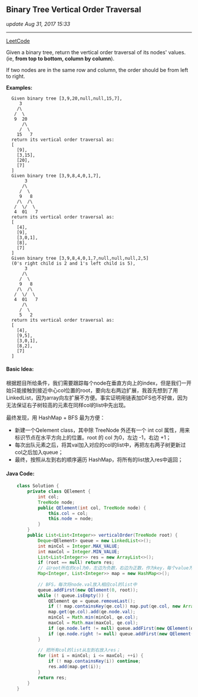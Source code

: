 ## Binary Tree Vertical Order Traversal
_update Aug 31, 2017  15:33_

---
[LeetCode](https://leetcode.com/problems/binary-tree-vertical-order-traversal/description/)

Given a binary tree, return the vertical order traversal of its nodes' values. (ie, **from top to bottom, column by column**).

If two nodes are in the same row and column, the order should be from left to right.

**Examples:**

      Given binary tree [3,9,20,null,null,15,7],
         3
        /\
       /  \
       9  20
          /\
         /  \
        15   7
      return its vertical order traversal as:
      [
        [9],
        [3,15],
        [20],
        [7]
      ]
      Given binary tree [3,9,8,4,0,1,7],
           3
          /\
         /  \
         9   8
        /\  /\
       /  \/  \
       4  01   7
      return its vertical order traversal as:
      [
        [4],
        [9],
        [3,0,1],
        [8],
        [7]
      ]
      Given binary tree [3,9,8,4,0,1,7,null,null,null,2,5] 
      (0's right child is 2 and 1's left child is 5),
           3
          /\
         /  \
         9   8
        /\  /\
       /  \/  \
       4  01   7
          /\
         /  \
         5   2
      return its vertical order traversal as:
      [
        [4],
        [9,5],
        [3,0,1],
        [8,2],
        [7]
      ]
      
#### Basic Idea:
根据题目所给条件，我们需要跟踪每个node在垂直方向上的index，但是我们一开始只能接触到接近中心col位置的root，要向左右两边扩展，我首先想到了用LinkedList，因为array向左扩展不方便。事实证明用链表加DFS也不好做，因为无法保证右子树较高的元素在同样col的list中先出现。

最终发现，用 HashMap + BFS 最为方便：
-  新建一个Qelement class，其中除 TreeNode 外还有一个 int col 属性，用来标识节点在水平方向上的位置。root 的 col 为0，左边 -1，右边 +1；
-  每次出队元素之后，将其val加入对应的col的list中，再把左右两子树更新过col之后加入queue；
-  最终，按照从左到右的顺序遍历 HashMap，将所有的list放入res中返回；

#### Java Code:
```java
    class Solution {
        private class QElement {
            int col;
            TreeNode node;
            public QElement(int col, TreeNode node) {
                this.col = col;
                this.node = node;
            }
        }
        public List<List<Integer>> verticalOrder(TreeNode root) {
            Deque<QElement> queue = new LinkedList<>();
            int minCol = Integer.MAX_VALUE;
            int maxCol = Integer.MIN_VALUE;
            List<List<Integer>> res = new ArrayList<>();
            if (root == null) return res;
            // 以root所在的col为0，左边为负数，右边为正数，作为key，每个value为一个list，跟踪col的范围
            Map<Integer, List<Integer>> map = new HashMap<>();
            
            // BFS，每次将node.val放入相应col的list中
            queue.addFirst(new QElement(0, root));
            while (! queue.isEmpty()) {
                QElement qe = queue.removeLast();
                if (! map.containsKey(qe.col)) map.put(qe.col, new ArrayList<Integer>());
                map.get(qe.col).add(qe.node.val);
                minCol = Math.min(minCol, qe.col);
                maxCol = Math.max(maxCol, qe.col);
                if (qe.node.left != null) queue.addFirst(new QElement(qe.col - 1, qe.node.left));
                if (qe.node.right != null) queue.addFirst(new QElement(qe.col + 1, qe.node.right));
            }
            
            // 把所有col的list从左到右放入res；
            for (int i = minCol; i <= maxCol; ++i) {
                if (! map.containsKey(i)) continue;
                res.add(map.get(i));
            }
            return res;
        }
    }
```


